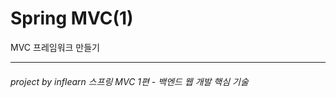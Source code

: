 # Spring MVC(1)

MVC 프레임워크 만들기




-------------
###### project by inflearn 스프링 MVC 1편 - 백엔드 웹 개발 핵심 기술
